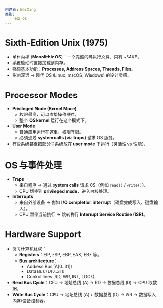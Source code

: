 ```yaml
---
创建者: WeiXing
类别:
  - 402 OS
---
```

# Sixth-Edition Unix (1975)

- 单体内核 (**Monolithic OS**)：一个完整的可执行文件，只有 ~64KB。
- 系统启动时直接加载到内存。
- 强调基本功能：**Processes, Address Spaces, Threads, Files**。
- 影响深远 → 现代 OS (Linux, macOS, Windows) 的设计灵感。

# Processor Modes

- **Privileged Mode (Kernel Mode)**
    - 权限最高，可以直接操作硬件。
    - 整个 **OS kernel** 运行在这个模式下。
- **User Mode**
    - 普通应用运行在这里，权限有限。
    - 必须通过 **system calls (via traps)** 请求 OS 服务。
- 有些系统甚至把部分子系统放在 **user mode** 下运行（灵活性 vs 性能）。

# OS 与事件处理

- **Traps**
    - 来自程序 → 通过 **system calls** 请求 OS（例如 `read()` / `write()`）。
    - CPU 切换到 **privileged mode**，进入内核处理。
- **Interrupts**
    - 来自外部设备 → 例如 **I/O completion interrupt**（磁盘完成写入、键盘输入）。
    - CPU 暂停当前执行 → 跳转执行 **Interrupt Service Routine (ISR)**。

# Hardware Support

- 复习计算机组成：
    - **Registers**：EIP, ESP, EBP, EAX, EBX 等。
    - **Bus architecture**：
        - Address Bus (A[0..31])
        - Data Bus (D[0..31])
        - Control lines (RD, WR, INT, LOCK)
- **Read Bus Cycle**：CPU → 地址总线 (A) → RD → 数据总线 (D) → CPU 取数据。
- **Write Bus Cycle**：CPU → 地址总线 (A) + 数据总线 (D) → WR → 数据写入内存/设备控制器。